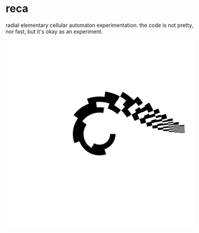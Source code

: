 # reca

radial elementary cellular automaton experimentation. the code is not pretty, nor fast, but it's okay as an experiment.

![](reca_14_92_010_False_1.5.png)